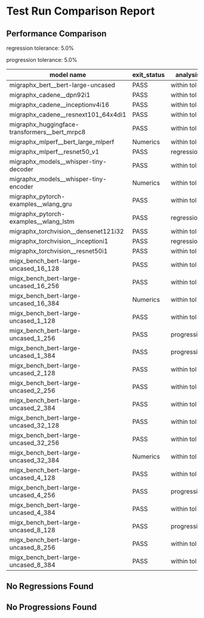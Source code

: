 # Test Run Comparison Report

## Performance Comparison

regression tolerance: 5.0%

progression tolerance: 5.0%

|model name|exit_status|analysis|old_time_ms|new_time_ms|change_ms|percent_change|
|---|---|---|---|---|---|---|
|migraphx_bert__bert-large-uncased|PASS|within tol|368.8098|381.6063|12.7965|3.47%|
|migraphx_cadene__dpn92i1|PASS|within tol|165.4352|166.5829|1.1477|0.69%|
|migraphx_cadene__inceptionv4i16|PASS|within tol|5441.8179|5398.8186|-42.9993|-0.79%|
|migraphx_cadene__resnext101_64x4di1|PASS|within tol|319.8563|329.1071|9.2508|2.89%|
|migraphx_huggingface-transformers__bert_mrpc8|PASS|within tol|407.721|398.9173|-8.8038|-2.16%|
|migraphx_mlperf__bert_large_mlperf|Numerics|within tol|424.4292|428.6238|4.1946|0.99%|
|migraphx_mlperf__resnet50_v1|PASS|regression|87.694|133.1356|45.4416|51.82%|
|migraphx_models__whisper-tiny-decoder|PASS|within tol|58.1624|59.8347|1.6723|2.88%|
|migraphx_models__whisper-tiny-encoder|Numerics|within tol|208.1809|207.1091|-1.0718|-0.51%|
|migraphx_pytorch-examples__wlang_gru|PASS|within tol|61.9611|59.2479|-2.7132|-4.38%|
|migraphx_pytorch-examples__wlang_lstm|PASS|regression|17.4112|20.493|3.0818|17.7%|
|migraphx_torchvision__densenet121i32|PASS|within tol|1531.5741|1537.0874|5.5133|0.36%|
|migraphx_torchvision__inceptioni1|PASS|regression|206.3549|232.3485|25.9936|12.6%|
|migraphx_torchvision__resnet50i1|PASS|within tol|94.2365|95.1989|0.9625|1.02%|
|migx_bench_bert-large-uncased_16_128|PASS|within tol|1528.1124|1602.2942|74.1818|4.85%|
|migx_bench_bert-large-uncased_16_256|PASS|within tol|5550.5768|5317.8573|-232.7195|-4.19%|
|migx_bench_bert-large-uncased_16_384|Numerics|within tol|9616.5435|9521.6262|-94.9173|-0.99%|
|migx_bench_bert-large-uncased_1_128|PASS|within tol|145.6972|145.8725|0.1753|0.12%|
|migx_bench_bert-large-uncased_1_256|PASS|progression|265.1436|249.427|-15.7166|-5.93%|
|migx_bench_bert-large-uncased_1_384|PASS|progression|416.2654|372.2999|-43.9655|-10.56%|
|migx_bench_bert-large-uncased_2_128|PASS|within tol|248.8763|245.0181|-3.8582|-1.55%|
|migx_bench_bert-large-uncased_2_256|PASS|within tol|433.4456|447.1378|13.6923|3.16%|
|migx_bench_bert-large-uncased_2_384|PASS|within tol|657.9365|668.6748|10.7383|1.63%|
|migx_bench_bert-large-uncased_32_128|PASS|within tol|5202.0691|5157.2659|-44.8032|-0.86%|
|migx_bench_bert-large-uncased_32_256|PASS|within tol|13648.4152|13448.4824|-199.9328|-1.46%|
|migx_bench_bert-large-uncased_32_384|Numerics|within tol|23946.204|23966.5108|20.3069|0.08%|
|migx_bench_bert-large-uncased_4_128|PASS|within tol|429.2203|408.4613|-20.759|-4.84%|
|migx_bench_bert-large-uncased_4_256|PASS|progression|1039.0998|786.6827|-252.4171|-24.29%|
|migx_bench_bert-large-uncased_4_384|PASS|within tol|1225.9668|1240.0344|14.0676|1.15%|
|migx_bench_bert-large-uncased_8_128|PASS|progression|1227.8513|748.1364|-479.7149|-39.07%|
|migx_bench_bert-large-uncased_8_256|PASS|within tol|1704.5229|1696.4087|-8.1142|-0.48%|
|migx_bench_bert-large-uncased_8_384|PASS|within tol|3467.7494|3449.5738|-18.1757|-0.52%|

## No Regressions Found

## No Progressions Found

